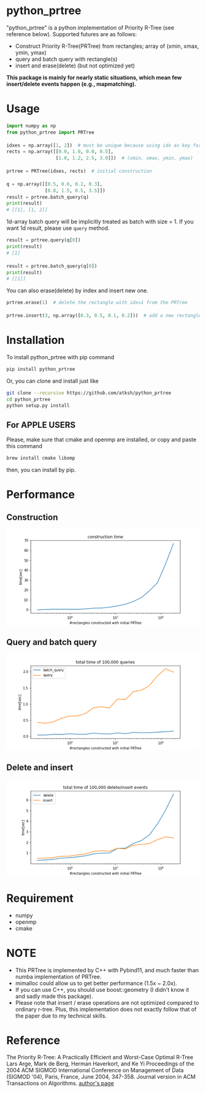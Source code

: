 # python_prtree

"python_prtree" is a python implementation of Priority R-Tree (see reference below).
Supported futures are as follows:

- Construct Priority R-Tree(PRTree) from rectangles; array of (xmin, xmax, ymin, ymax)
- query and batch query with rectangle(s)
- insert and erase(delete) (but not optimized yet)

**This package is mainly for nearly static situations, which mean few insert/delete events happen (e.g., mapmatching).**

# Usage 
```python
import numpy as np
from python_prtree import PRTree

idxes = np.array([1, 2])  # must be unique because using idx as key for hash map
rects = np.array([[0.0, 1.0, 0.0, 0.5],
                  [1.0, 1.2, 2.5, 3.0]])  # (xmin, xmax, ymin, ymax)

prtree = PRTree(idxes, rects)  # initial construction

q = np.array([[0.5, 0.6, 0.2, 0.3],
              [0.8, 1.5, 0.5, 3.5]])
result = prtree.batch_query(q)
print(result)
# [[1], [1, 2]]
```

1d-array batch query will be implicitly treated as batch with size = 1.
If you want 1d result, please use `query` method.
```python
result = prtree.query(q[0])
print(result)
# [1]

result = prtree.batch_query(q[0])
print(result)
# [[1]]
```


You can also erase(delete) by index and insert new one.
```python
prtree.erase(1)  # delete the rectangle with idx=1 from the PRTree

prtree.insert(3, np.array([0.3, 0.5, 0.1, 0.2]))  # add a new rectangle to the PRTree
```

# Installation
To install python_prtree with pip command
```bash
pip install python_prtree
```

Or, you can clone and install just like
```bash
git clone --recursive https://github.com/atksh/python_prtree
cd python_prtree
python setup.py install
```

## For APPLE USERS
Please, make sure that cmake and openmp are installed, or copy and paste this command
```bash
brew install cmake libomp
```
then, you can install by pip.


# Performance
## Construction
![fig1](./docs/images/fig1.png)

## Query and batch query
![fig2](./docs/images/fig2.png)

## Delete and insert
![fig3](./docs/images/fig3.png)

# Requirement
- numpy
- openmp
- cmake


# NOTE

- This PRTree is implemented by C++ with Pybind11, and much faster than numba implementation of PRTree.
- mimalloc could allow us to get better performance (1.5x ~ 2.0x).
- If you can use C++, you should use boost::geometry (I didn't know it and sadly made this package).
- Please note that insert / erase operations are not optimized compared to ordinary r-tree. Plus, this implementation does not exactly follow that of the paper due to my technical skills.


# Reference
The Priority R-Tree: A Practically Efficient and Worst-Case Optimal R-Tree
Lars Arge, Mark de Berg, Herman Haverkort, and Ke Yi
Proceedings of the 2004 ACM SIGMOD International Conference on Management of Data (SIGMOD '04), Paris, France, June 2004, 347-358. Journal version in ACM Transactions on Algorithms.
[author's page](https://www.cse.ust.hk/~yike/prtree/)
